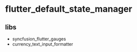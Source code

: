 # flutter_default_state_manager

## libs
- syncfusion_flutter_gauges
- currency_text_input_formatter